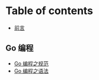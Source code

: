 # Table of contents

* [前言](README.md)

## Go 编程 <a id="golang"></a>

* [Go 编程之规范](golang/golang-standard.md)
* [Go 编程之语法](golang/golang-grammer.md)

